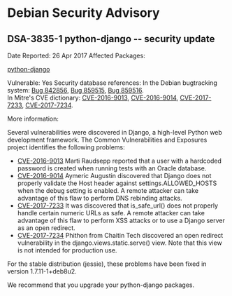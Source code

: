 
Debian Security Advisory
========================


DSA-3835-1 python-django -- security update
-------------------------------------------



Date Reported:
26 Apr 2017
Affected Packages:

[python-django](https://packages.debian.org/src:python-django)

Vulnerable:
Yes
Security database references:
In the Debian bugtracking system: [Bug 842856](https://bugs.debian.org/cgi-bin/bugreport.cgi?bug=842856), [Bug 859515](https://bugs.debian.org/cgi-bin/bugreport.cgi?bug=859515), [Bug 859516](https://bugs.debian.org/cgi-bin/bugreport.cgi?bug=859516).  
In Mitre's CVE dictionary: [CVE-2016-9013](https://security-tracker.debian.org/tracker/CVE-2016-9013), [CVE-2016-9014](https://security-tracker.debian.org/tracker/CVE-2016-9014), [CVE-2017-7233](https://security-tracker.debian.org/tracker/CVE-2017-7233), [CVE-2017-7234](https://security-tracker.debian.org/tracker/CVE-2017-7234).  

More information:

Several vulnerabilities were discovered in Django, a high-level Python
web development framework. The Common Vulnerabilities and Exposures
project identifies the following problems:


* [CVE-2016-9013](https://security-tracker.debian.org/tracker/CVE-2016-9013)
Marti Raudsepp reported that a user with a hardcoded password is
 created when running tests with an Oracle database.
* [CVE-2016-9014](https://security-tracker.debian.org/tracker/CVE-2016-9014)
Aymeric Augustin discovered that Django does not properly validate
 the Host header against settings.ALLOWED\_HOSTS when the debug
 setting is enabled. A remote attacker can take advantage of this
 flaw to perform DNS rebinding attacks.
* [CVE-2017-7233](https://security-tracker.debian.org/tracker/CVE-2017-7233)
It was discovered that is\_safe\_url() does not properly handle
 certain numeric URLs as safe. A remote attacker can take advantage
 of this flaw to perform XSS attacks or to use a Django server as an
 open redirect.
* [CVE-2017-7234](https://security-tracker.debian.org/tracker/CVE-2017-7234)
Phithon from Chaitin Tech discovered an open redirect vulnerability
 in the django.views.static.serve() view. Note that this view is not
 intended for production use.


For the stable distribution (jessie), these problems have been fixed in
version 1.7.11-1+deb8u2.


We recommend that you upgrade your python-django packages.





